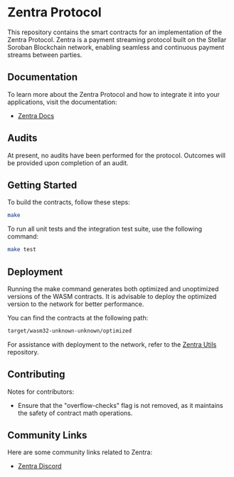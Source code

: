 # Zentra Protocol

This repository contains the smart contracts for an implementation of the Zentra Protocol. Zentra is a payment streaming protocol built on the Stellar Soroban Blockchain network, enabling seamless and continuous payment streams between parties.

## Documentation

To learn more about the Zentra Protocol and how to integrate it into your applications, visit the documentation:

- [Zentra Docs](https://docs.thezentra.com/)

## Audits

At present, no audits have been performed for the protocol. Outcomes will be provided upon completion of an audit.

## Getting Started

To build the contracts, follow these steps:

```bash
make
```

To run all unit tests and the integration test suite, use the following command:

```bash
make test
```

## Deployment

Running the make command generates both optimized and unoptimized versions of the WASM contracts. It is advisable to deploy the optimized version to the network for better performance.

You can find the contracts at the following path:

``` bash
target/wasm32-unknown-unknown/optimized
```

For assistance with deployment to the network, refer to the [Zentra Utils](https://github.com/the-zentra/zentra-utils) repository.

## Contributing

Notes for contributors:

- Ensure that the "overflow-checks" flag is not removed, as it maintains the safety of contract math operations.

## Community Links

Here are some community links related to Zentra:

- [Zentra Discord](https://discord.com)
